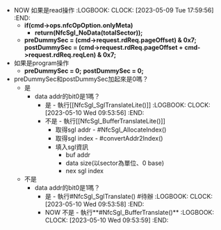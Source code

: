 - NOW 如果是read操作
  :LOGBOOK:
  CLOCK: [2023-05-09 Tue 17:59:56]
  :END:
	- **if(cmd->ops.nfcOpOption.onlyMeta)**
		- **return(NfcSgl_NoData(totalSector));**
	- **preDummySec = (cmd->request.rdReq.pageOffset) & 0x7;**
	  **postDummySec = (cmd->request.rdReq.pageOffset + cmd->request.rdReq.reqLen) & 0x7;**
- 如果是program操作
	- **preDummySec = 0;**
	  **postDummySec = 0;**
- preDummySec和postDummySec加起來是0嗎？
	- 是
		- data addr的bit0是1嗎？
			- 是 - 執行[[NfcSgl_SglTranslateLite()]]
			  :LOGBOOK:
			  CLOCK: [2023-05-10 Wed 09:53:56]
			  :END:
			- 不是 - 執行[[NfcSgl_BufferTranslateLite()]]
				- 取得sgl addr - #NfcSgl_AllocateIndex()
				- 取得sgl index - #convertAddr2Index()
				- 填入sgl資訊
					- buf addr
					- data size(以sector為單位、0 base)
					- nex sgl index
	- 不是
		- data addr的bit0是1嗎？
			- 是 - 執行#NfcSgl_SglTranslate() #待辦
			  :LOGBOOK:
			  CLOCK: [2023-05-10 Wed 09:53:58]
			  :END:
			- NOW 不是 - 執行**#NfcSgl_BufferTranslate()**
			  :LOGBOOK:
			  CLOCK: [2023-05-10 Wed 09:53:59]
			  :END:
